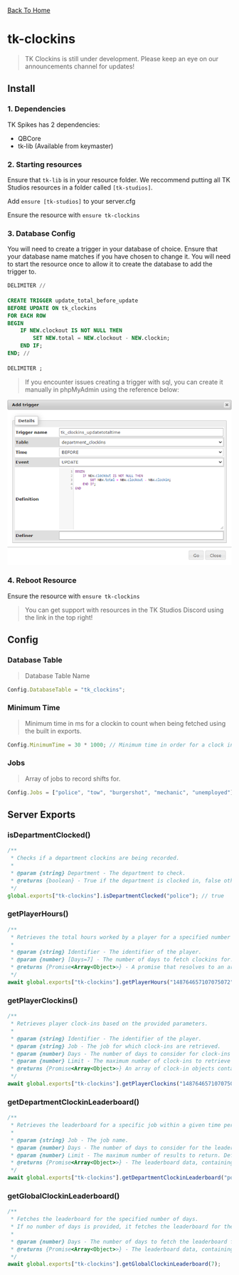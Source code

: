 [Back To Home](/)

# tk-clockins

> TK Clockins is still under development. Please keep an eye on our announcements channel for updates!

## Install

### 1. Dependencies

TK Spikes has 2 dependencies:

- QBCore
- tk-lib (Available from keymaster)

### 2. Starting resources

Ensure that `tk-lib` is in your resource folder. We reccommend putting all TK Studios resources in a folder called `[tk-studios]`.

Add `ensure [tk-studios]` to your server.cfg

Ensure the resource with `ensure tk-clockins`

### 3. Database Config

You will need to create a trigger in your database of choice. Ensure that your database name matches if you have chosen to change it. You will need to start the resource once to allow it to create the database to add the trigger to.

```sql
DELIMITER //

CREATE TRIGGER update_total_before_update
BEFORE UPDATE ON tk_clockins
FOR EACH ROW
BEGIN
    IF NEW.clockout IS NOT NULL THEN
        SET NEW.total = NEW.clockout - NEW.clockin;
    END IF;
END; //

DELIMITER ;
```

> If you encounter issues creating a trigger with sql, you can create it manually in phpMyAdmin using the reference below:

<div class="img-gallery">
    <img class="img-gallery-item" src="/assets/tk-clockins/trigger.png">
</div>

### 4. Reboot Resource

Ensure the resource with `ensure tk-clockins`

> You can get support with resources in the TK Studios Discord using the link in the top right!

## Config

### Database Table

> Database Table Name

```js
Config.DatabaseTable = "tk_clockins";
```

### Minimum Time

> Minimum time in ms for a clockin to count when being fetched using the built in exports.

```js
Config.MinimumTime = 30 * 1000; // Minimum time in order for a clock in to count. (IN MS)
```

### Jobs

> Array of jobs to record shifts for.

```js
Config.Jobs = ["police", "tow", "burgershot", "mechanic", "unemployed"];
```

## Server Exports

### isDepartmentClocked()

```js
/**
 * Checks if a department clockins are being recorded.
 *
 * @param {string} Department - The department to check.
 * @returns {boolean} - True if the department is clocked in, false otherwise.
 */
global.exports["tk-clockins"].isDepartmentClocked("police"); // true
```

### getPlayerHours()

```js
/**
 * Retrieves the total hours worked by a player for a specified number of days.
 *
 * @param {string} Identifier - The identifier of the player.
 * @param {number} [Days=7] - The number of days to fetch clockins for. Defaults to 7 if not provided.
 * @returns {Promise<Array<Object>>} - A promise that resolves to an array of objects containing job and totalTime.
 */
await global.exports["tk-clockins"].getPlayerHours("148764657107075072", 7);
```

### getPlayerClockins()

```js
/**
 * Retrieves player clock-ins based on the provided parameters.
 *
 * @param {string} Identifier - The identifier of the player.
 * @param {string} Job - The job for which clock-ins are retrieved.
 * @param {number} Days - The number of days to consider for clock-ins (default: 7).
 * @param {number} Limit - The maximum number of clock-ins to retrieve (default: 10).
 * @returns {Promise<Array<Object>>} An array of clock-in objects containing job, startTime, and totalTime.
 */
await global.exports["tk-clockins"].getPlayerClockins("148764657107075072", "police", 7, 20);
```

### getDepartmentClockinLeaderboard()

```js
/**
 * Retrieves the leaderboard for a specific job within a given time period.
 *
 * @param {string} Job - The job name.
 * @param {number} Days - The number of days to consider for the leaderboard. Defaults to 7 days if not provided.
 * @param {number} Limit - The maximum number of results to return. Defaults to 10 if not provided.
 * @returns {Promise<Array<Object>>} - The leaderboard data, containing the identifier, total time, and rank for each department.
 */
await global.exports["tk-clockins"].getDepartmentClockinLeaderboard("police", 7, 20);
```

### getGlobalClockinLeaderboard()

```js
/**
 * Fetches the leaderboard for the specified number of days.
 * If no number of days is provided, it fetches the leaderboard for the last 7 days.
 *
 * @param {number} Days - The number of days to fetch the leaderboard for.
 * @returns {Promise<Array<Object>>} - The leaderboard data, containing job and total time.
 */
await global.exports["tk-clockins"].getGlobalClockinLeaderboard(7);
```
